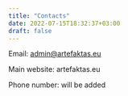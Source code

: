 ```yaml
---
title: "Contacts"
date: 2022-07-15T18:32:37+03:00
draft: false
---
```


Email: admin@artefaktas.eu

Main website: artefaktas.eu

Phone number: will be added